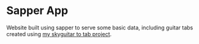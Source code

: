 # Sapper App

Website built using sapper to serve some basic data, including guitar tabs created using [my skyguitar to tab project](https://github.com/Xyven1/).
